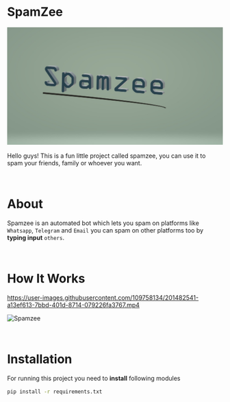 # SpamZee

![](./assets/Spamzee.jpg)

Hello guys! This is a fun little project called spamzee, you can use it to spam your friends, family or whoever you want.

<br>

# About

Spamzee is an automated bot which lets you spam on platforms like `Whatsapp`, `Telegram` and `Email` you can spam on other platforms too by **typing input** `others`.

<br>

# How It Works



https://user-images.githubusercontent.com/109758134/201482541-a13ef613-7bbd-401d-8714-079226fa3767.mp4

![Spamzee](https://user-images.githubusercontent.com/109758134/201482544-46c279dc-0615-4f86-bd65-41898d4af0c2.jpg)

<br>

# Installation

For running this project you need to **install** following modules

```sh
pip install -r requirements.txt
```
<br>
